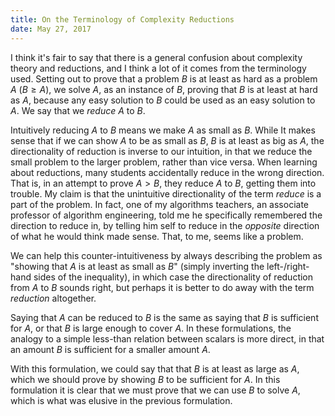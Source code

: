 ```yaml
---
title: On the Terminology of Complexity Reductions
date: May 27, 2017
---
```


I think it's fair to say that there is a general confusion about complexity
theory and reductions, and I think a lot of it comes from the terminology used.
Setting out to prove that a problem $B$ is at least as hard as a problem $A$ ($B
\ge A$), we solve $A$, as an instance of $B$, proving that $B$ is at least at
hard as $A$, because any easy solution to $B$ could be used as an easy solution
to $A$. We say that we _reduce_ $A$ to $B$.

Intuitively reducing $A$ to $B$ means we make $A$ as small as $B$. While It
makes sense that if we can show $A$ to be as small as $B$, $B$ is at least as
big as $A$, the directionality of reduction is inverse to our intuition, in that
we reduce the small problem to the larger problem, rather than vice versa. When
learning about reductions, many students accidentally reduce in the wrong
direction. That is, in an attempt to prove $A \gt B$, they reduce $A$ to $B$,
getting them into trouble. My claim is that the unintuitive directionality of
the term _reduce_ is a part of the problem. In fact, one of my algorithms
teachers, an associate professor of algorithm engineering, told me he
specifically remembered the direction to reduce in, by telling him self to
reduce in the _opposite_ direction of what he would think made sense. That, to
me, seems like a problem.

We can help this counter-intuitiveness by always describing the problem as
"showing that $A$ is at least as small as $B$" (simply inverting the
left-/right-hand sides of the inequality), in which case the directionality of
reduction from $A$ to $B$ sounds right, but perhaps it is better to do away with
the term _reduction_ altogether.

Saying that $A$ can be reduced to $B$ is the same as saying that $B$ is
sufficient for $A$, or that $B$ is large enough to cover $A$. In these
formulations, the analogy to a simple less-than relation between scalars is more
direct, in that an amount $B$ is sufficient for a smaller amount $A$.

With this formulation, we could say that that $B$ is at least as large as $A$,
which we should prove by showing $B$ to be sufficient for $A$. In this
formulation it is clear that we must prove that we can use $B$ to solve $A$,
which is what was elusive in the previous formulation.
